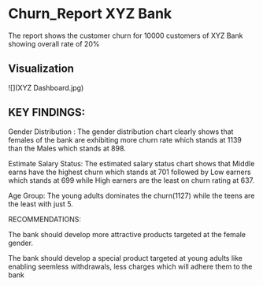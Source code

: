# Churn_Report XYZ Bank
The report shows the customer churn for 10000 customers of XYZ Bank showing overall rate of 20%

## Visualization
![](XYZ Dashboard.jpg)

## KEY FINDINGS:

Gender Distribution :  The gender distribution chart clearly shows that females of the bank are exhibiting more churn rate which stands at 1139 than the Males which stands at 898.


Estimate Salary Status:  The estimated salary status chart shows that Middle earns have the highest churn which stands at 701 followed by Low earners which stands at 699 while High earners are the least on churn rating at 637.


Age Group: The young adults dominates the churn(1127) while the teens are the least with just 5.


RECOMMENDATIONS:  

The bank should develop more attractive products targeted at the female gender.

The bank should develop a special product targeted at young adults like enabling seemless withdrawals, less charges  which will adhere them to the bank 
